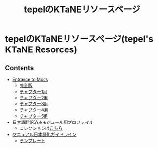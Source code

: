 ﻿---
layout: default
title: tepelのKTaNEリソースページ
description: tepelが作成したKTaNEのリソース一覧です。MODのマニュアルやチュートリアル、翻訳情報などがあります。
lang: ja_JP
---

# tepelのKTaNEリソースページ(tepel's KTaNE Resorces)

## Contents

* [Entrance to Mods](https://tepel-chen.github.io/Entrance%20to%20Mods)
  * [完全版](https://tepel-chen.github.io/Entrance%20to%20Mods/Entrance%20To%20Mods%20Complete.html)
  * [チャプター1用](https://tepel-chen.github.io/Entrance%20to%20Mods/Entrance%20To%20Mods%20Chapter1.html)
  * [チャプター2用](https://tepel-chen.github.io/Entrance%20to%20Mods/Entrance%20To%20Mods%20Chapter2.html)
  * [チャプター3用](https://tepel-chen.github.io/Entrance%20to%20Mods/Entrance%20To%20Mods%20Chapter3.html)
  * [チャプター4用](https://tepel-chen.github.io/Entrance%20to%20Mods/Entrance%20To%20Mods%20Chapter4.html)
  * [チャプター5用](https://tepel-chen.github.io/Entrance%20to%20Mods/Entrance%20To%20Mods%20Chapter5.html)
* [日本語翻訳済みモジュール用プロファイル](/JaProfiles)
  * コレクションは[こちら](https://steamcommunity.com/sharedfiles/filedetails/?id=2276193037)
* [マニュアル日本語化ガイドライン](/TranslationGuideline)
  * [テンプレート](/TranslationGuideline/TemplateJa.zip)